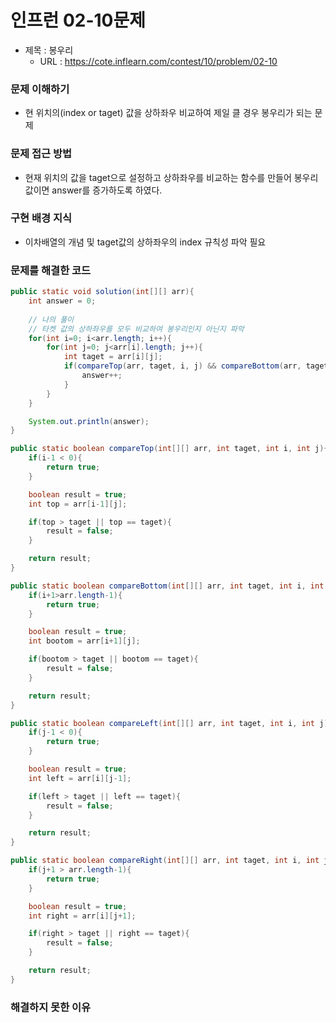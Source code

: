 # 인프런 02-10문제
- 제목 : 봉우리
  - URL : https://cote.inflearn.com/contest/10/problem/02-10

### 문제 이해하기
- 현 위치의(index or taget) 값을 상하좌우 비교하여 제일 클 경우 봉우리가 되는 문제
### 문제 접근 방법
- 현재 위치의 값을 taget으로 설정하고 상하좌우를 비교하는 함수를 만들어 봉우리값이면 answer를 증가하도록 하였다.
### 구현 배경 지식
- 이차배열의 개념 및 taget값의 상하좌우의 index 규칙성 파악 필요
### 문제를 해결한 코드
```java
public static void solution(int[][] arr){
    int answer = 0;
    
    // 나의 풀이
    // 타켓 값의 상하좌우를 모두 비교하여 봉우리인지 아닌지 파악
    for(int i=0; i<arr.length; i++){
        for(int j=0; j<arr[i].length; j++){
            int taget = arr[i][j];
            if(compareTop(arr, taget, i, j) && compareBottom(arr, taget, i, j) && compareLeft(arr, taget, i, j) && compareRight(arr, taget, i, j)){
                answer++;
            }
        }
    }

    System.out.println(answer);
}

public static boolean compareTop(int[][] arr, int taget, int i, int j){
    if(i-1 < 0){    
        return true;
    }

    boolean result = true;
    int top = arr[i-1][j];

    if(top > taget || top == taget){
        result = false;
    }

    return result;
}

public static boolean compareBottom(int[][] arr, int taget, int i, int j){
    if(i+1>arr.length-1){
        return true;
    }

    boolean result = true;
    int bootom = arr[i+1][j];

    if(bootom > taget || bootom == taget){
        result = false;
    }

    return result;
}

public static boolean compareLeft(int[][] arr, int taget, int i, int j){
    if(j-1 < 0){
        return true;
    }

    boolean result = true;
    int left = arr[i][j-1];

    if(left > taget || left == taget){
        result = false;
    }

    return result;
}

public static boolean compareRight(int[][] arr, int taget, int i, int j){
    if(j+1 > arr.length-1){
        return true;
    }

    boolean result = true;
    int right = arr[i][j+1];

    if(right > taget || right == taget){
        result = false;
    }

    return result;
}
```

### 해결하지 못한 이유
